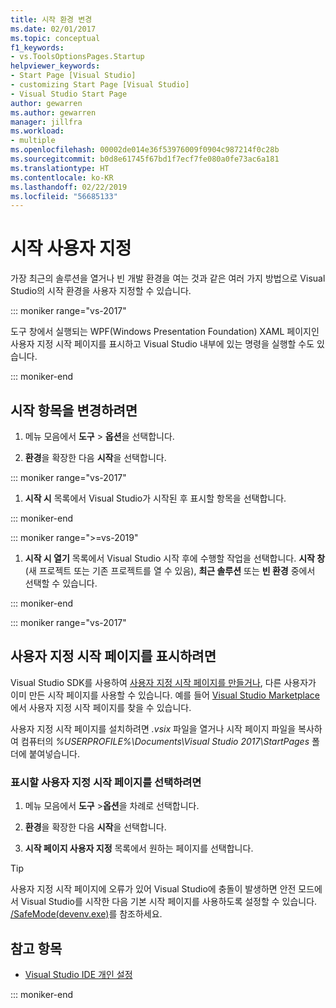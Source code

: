 ```yaml
---
title: 시작 환경 변경
ms.date: 02/01/2017
ms.topic: conceptual
f1_keywords:
- vs.ToolsOptionsPages.Startup
helpviewer_keywords:
- Start Page [Visual Studio]
- customizing Start Page [Visual Studio]
- Visual Studio Start Page
author: gewarren
ms.author: gewarren
manager: jillfra
ms.workload:
- multiple
ms.openlocfilehash: 00002de014e36f53976009f0904c987214f0c28b
ms.sourcegitcommit: b0d8e61745f67bd1f7ecf7fe080a0fe73ac6a181
ms.translationtype: HT
ms.contentlocale: ko-KR
ms.lasthandoff: 02/22/2019
ms.locfileid: "56685133"
---
```

# <a name="customize-startup"></a>시작 사용자 지정

가장 최근의 솔루션을 열거나 빈 개발 환경을 여는 것과 같은 여러 가지 방법으로 Visual Studio의 시작 환경을 사용자 지정할 수 있습니다.

::: moniker range="vs-2017"

도구 창에서 실행되는 WPF(Windows Presentation Foundation) XAML 페이지인 사용자 지정 시작 페이지를 표시하고 Visual Studio 내부에 있는 명령을 실행할 수도 있습니다.

::: moniker-end

## <a name="to-change-the-startup-item"></a>시작 항목을 변경하려면

1. 메뉴 모음에서 **도구** > **옵션**을 선택합니다.

1. **환경**을 확장한 다음 **시작**을 선택합니다.

::: moniker range="vs-2017"

1. **시작 시** 목록에서 Visual Studio가 시작된 후 표시할 항목을 선택합니다.

::: moniker-end

::: moniker range=">=vs-2019"

1. **시작 시 열기** 목록에서 Visual Studio 시작 후에 수행할 작업을 선택합니다. **시작 창**(새 프로젝트 또는 기존 프로젝트를 열 수 있음), **최근 솔루션** 또는 **빈 환경** 중에서 선택할 수 있습니다.

::: moniker-end

::: moniker range="vs-2017"

## <a name="to-show-a-custom-start-page"></a>사용자 지정 시작 페이지를 표시하려면

Visual Studio SDK를 사용하여 [사용자 지정 시작 페이지를 만들거나](../extensibility/creating-a-custom-start-page.md), 다른 사용자가 이미 만든 시작 페이지를 사용할 수 있습니다. 예를 들어 [Visual Studio Marketplace](https://marketplace.visualstudio.com/search?target=VS&category=Tools&vsVersion=&subCategory=Start%20Pages&sortBy=Downloads)에서 사용자 지정 시작 페이지를 찾을 수 있습니다.

사용자 지정 시작 페이지를 설치하려면 *.vsix* 파일을 열거나 시작 페이지 파일을 복사하여 컴퓨터의 *%USERPROFILE%\Documents\Visual Studio 2017\StartPages* 폴더에 붙여넣습니다.

### <a name="to-select-which-custom-start-page-to-display"></a>표시할 사용자 지정 시작 페이지를 선택하려면

1. 메뉴 모음에서 **도구** >**옵션**을 차례로 선택합니다.

1. **환경**을 확장한 다음 **시작**을 선택합니다.

1. **시작 페이지 사용자 지정** 목록에서 원하는 페이지를 선택합니다.

> [!TIP]
> 사용자 지정 시작 페이지에 오류가 있어 Visual Studio에 충돌이 발생하면 안전 모드에서 Visual Studio를 시작한 다음 기본 시작 페이지를 사용하도록 설정할 수 있습니다. [/SafeMode(devenv.exe)](../ide/reference/safemode-devenv-exe.md)를 참조하세요.

## <a name="see-also"></a>참고 항목

- [Visual Studio IDE 개인 설정](../ide/personalizing-the-visual-studio-ide.md)

::: moniker-end